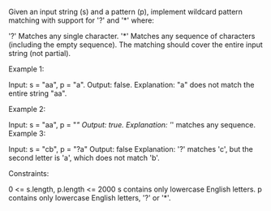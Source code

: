 Given an input string (s) and a pattern (p), implement wildcard pattern matching with support for '?' and '*' where:

'?' Matches any single character.
'*' Matches any sequence of characters (including the empty sequence).
The matching should cover the entire input string (not partial).

 

Example 1:

Input: s = "aa", p = "a".
Output: false.
Explanation: "a" does not match the entire string "aa".





Example 2:

Input: s = "aa", p = "*"
Output: true.
Explanation: '*' matches any sequence.
Example 3:

Input: s = "cb", p = "?a"
Output: false
Explanation: '?' matches 'c', but the second letter is 'a', which does not match 'b'.
 

Constraints:

0 <= s.length, p.length <= 2000
s contains only lowercase English letters.
p contains only lowercase English letters, '?' or '*'.
